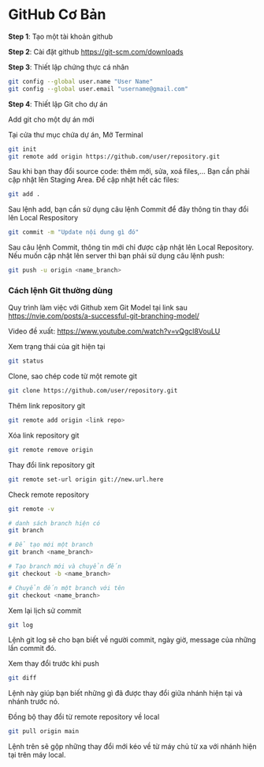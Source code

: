 # GitHub Cơ Bản


**Step 1**: Tạo một tài khoản github

**Step 2**: Cài đặt github <https://git-scm.com/downloads>

**Step 3**: Thiết lập chứng thực cá nhân

```bash
git config --global user.name "User Name"
git config --global user.email "username@gmail.com"
```

**Step 4**: Thiết lập Git cho dự án

Add git cho một dự án mới

Tại cửa thư mục chứa dự án, Mở Terminal

```bash
git init
git remote add origin https://github.com/user/repository.git
```


Sau khi bạn thay đổi source code: thêm mới, sửa, xoá files,… Bạn cần phải cập nhật lên Staging Area. Để cập nhật hết các files:

```bash
git add .
```

Sau lệnh add, bạn cần sử dụng câu lệnh Commit để đây thông tin thay đổi lên Local Respository

```bash
git commit -m "Update nội dung gì đó"
```

Sau câu lệnh Commit, thông tin mới chỉ được cập nhật lên Local Repository. Nếu muốn cập nhật lên server thì bạn phải sử dụng câu lệnh push:

```bash
git push -u origin <name_branch>
```



### Cách lệnh Git thường dùng

Quy trình làm việc với Github xem Git Model tại link sau <https://nvie.com/posts/a-successful-git-branching-model/>

Video đề xuất: <https://www.youtube.com/watch?v=vQgcl8VouLU>

Xem trạng thái của git hiện tại

```bash
git status 
```
Clone, sao chép code từ một remote git

```bash
git clone https://github.com/user/repository.git

```

Thêm link repository git

```bash
git remote add origin <link repo>
```

Xóa link repository git

```bash
git remote remove origin
```

Thay đổi link repository git

```bash
git remote set-url origin git://new.url.here
```

Check remote repository

```bash
git remote -v
```

```bash
# danh sách branch hiện có
git branch

# Để tạo mới một branch
git branch <name_branch>

# Tạo branch mới và chuyển đến
git checkout -b <name_branch>

# Chuyển đến một branch với tên
git checkout <name_branch>  

```

Xem lại lịch sử commit

```bash
git log
```

Lệnh git log sẽ cho bạn biết về người commit, ngày giờ, message của những lần commit đó.

Xem thay đổi trước khi push

```bash
git diff
```

Lệnh này giúp bạn biết những gì đã được thay đổi giữa nhánh hiện tại và nhánh trước nó.


Đồng bộ thay đổi từ remote repository về local

```bash
git pull origin main
```

Lệnh trên sẽ gộp những thay đổi mới kéo về từ máy chủ từ xa với nhánh hiện tại trên máy local.
